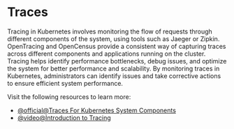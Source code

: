 # Traces

Tracing in Kubernetes involves monitoring the flow of requests through different components of the system, using tools such as Jaeger or Zipkin. OpenTracing and OpenCensus provide a consistent way of capturing traces across different components and applications running on the cluster. Tracing helps identify performance bottlenecks, debug issues, and optimize the system for better performance and scalability. By monitoring traces in Kubernetes, administrators can identify issues and take corrective actions to ensure efficient system performance.

Visit the following resources to learn more:

- [@official@Traces For Kubernetes System Components](https://kubernetes.io/docs/concepts/cluster-administration/system-traces/)
- [@video@Introduction to Tracing](https://www.youtube.com/watch?v=idDu_jXqf4E)
